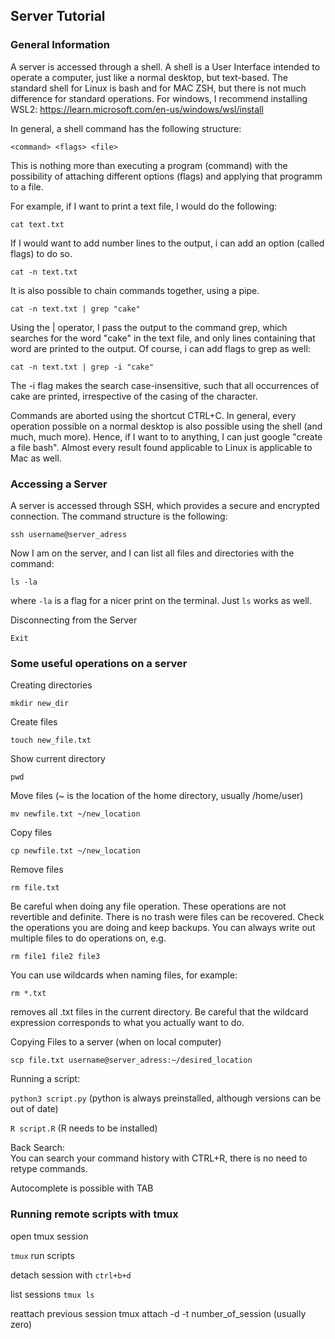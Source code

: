 ## Server Tutorial
### General Information
A server is accessed through a shell. A shell is a User Interface intended to operate a computer, just like a normal desktop, but text-based. The standard shell for Linux is bash
and for MAC ZSH, but there is not much difference for standard operations. For windows, I recommend installing WSL2: https://learn.microsoft.com/en-us/windows/wsl/install

In general, a shell command has the following structure:

`<command> <flags> <file>`

This is nothing more than executing a program (command) with the possibility of attaching different options (flags) and applying that programm to a file.

For example, if I want to print a text file, I would do the following:

`cat text.txt`

If I would want to add number lines to the output, i can add an option (called flags) to do so.

`cat -n text.txt`  

It is also possible to chain commands together, using a pipe.

`cat -n text.txt | grep "cake"`

Using the | operator, I pass the output to the command grep, which searches for the word "cake" in the text file, and only lines containing that word are printed to the output.
Of course, i can add flags to grep as well:

`cat -n text.txt | grep -i "cake"`

The -i flag makes the search case-insensitive, such that all occurrences of cake are printed, irrespective of the casing of the character.

Commands are aborted using the shortcut CTRL+C. In general, every operation possible on a normal desktop is also possible using the shell (and much, much more). Hence, if I want to to anything, I can just google "create a file bash". Almost every result found applicable to Linux is applicable to Mac as well.


### Accessing a Server
A server is accessed through SSH, which provides a secure and encrypted connection. The command structure is the following:

`ssh username@server_adress`

Now I am on the server, and I can list all files and directories with the command:

`ls -la`

where `-la` is a flag for a nicer print on the terminal. Just `ls` works as well.

Disconnecting from the Server

`Exit`

### Some useful operations on a server

Creating directories

`mkdir new_dir`

Create files

`touch new_file.txt`

Show current directory

`pwd`

Move files (~ is the location of the home directory, usually /home/user)

`mv newfile.txt ~/new_location`

Copy files

`cp newfile.txt ~/new_location`

Remove files

`rm file.txt`

Be careful when doing any file operation. These operations are not revertible and definite. There is no trash were files can be recovered. Check the operations you are doing and keep backups. You can always write out multiple files to do operations on, e.g.

`rm file1 file2 file3`

You can use wildcards when naming files, for example:

`rm *.txt`

removes all .txt files in the current directory. Be careful that the wildcard expression corresponds to what you actually want to do.


Copying Files to a server (when on local computer)

`scp file.txt username@server_adress:~/desired_location`


Running a script:

`python3 script.py` (python is always preinstalled, although versions can be out of date)

`R script.R` (R needs to be installed)

Back Search:\
You can search your command history with CTRL+R, there is no need to retype commands.

Autocomplete is possible with TAB

### Running remote scripts with tmux
open tmux session

`tmux`
run scripts

detach session with
`ctrl+b+d`

list sessions
`tmux ls`

reattach previous session
tmux attach -d -t number_of_session (usually zero)




